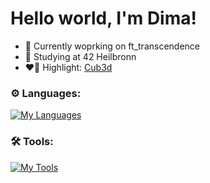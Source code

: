 # Hello world, I'm Dima!
- 🔭 Currently woprking on ft_transcendence
- 🌱 Studying at 42 Heilbronn
- ❤️‍🔥 Highlight: [Cub3d](https://github.com/oliferovych/cub3d)

### ⚙️ Languages:
     
[![My Languages](https://skillicons.dev/icons?i=c,cpp,go,javascript,typescript,html,bash)](https://skillicons.dev)

### 🛠️ Tools:

[![My Tools](https://skillicons.dev/icons?i=git,docker,github,wordpress,notion,vscode)](https://skillicons.dev)
